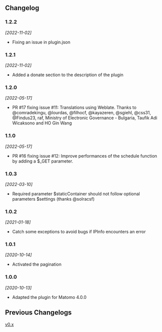 ## Changelog

### 1.2.2

*[2022-11-02]*

- Fixing an issue in plugin.json

### 1.2.1

*[2022-11-02]*

- Added a donate section to the description of the plugin

### 1.2.0

*[2022-05-17]*

- PR #17 fixing issue #11: Translations using Weblate. Thanks to @comradekingu, @lourdas, @filhocf, @kayazeren, @sgiehl, @css31, @Findus23, raf, Ministry of Electronic Governance - Bulgaria, Taufik Adi Wicaksono and HO Gin Wang    

### 1.1.0

*[2022-05-17]*

- PR #16 fixing issue #12: Improve performances of the schedule function by adding a $_GET parameter.

### 1.0.3

*[2022-03-10]*

- Required parameter $staticContainer should not follow optional parameters $settings (thanks @solracsf)

### 1.0.2

*[2021-01-18]*

- Catch some exceptions to avoid bugs if IPInfo encounters an error

### 1.0.1

*[2020-10-14]*

- Activated the pagination

### 1.0.0

*[2020-10-13]*

- Adapted the plugin for Matomo 4.0.0

## Previous Changelogs

[v0.x](CHANGELOG-v0.md)
